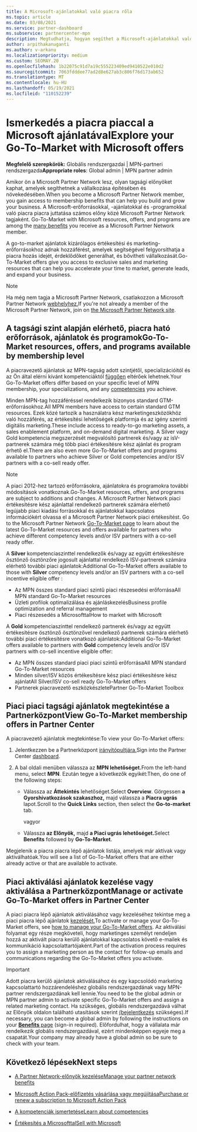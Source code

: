 ```yaml
---
title: A Microsoft-ajánlatokkal való piacra rőla
ms.topic: article
ms.date: 03/08/2021
ms.service: partner-dashboard
ms.subservice: partnercenter-mpn
description: Megtudhatja, hogyan segíthet a Microsoft-ajánlatokkal való piaci piacra ugrás felgyorsítani a piacra hozás idejét, érdeklődőket generálni és bővíteni vállalkozását.
author: arpithakanuganti
ms.author: v-arkanu
ms.localizationpriority: medium
ms.custom: SEOMAY.20
ms.openlocfilehash: 1b22075c91d7a19c555223409ed9410522e010d2
ms.sourcegitcommit: 7063fdddee77ad2d8e627ab3c806f76d173ab652
ms.translationtype: MT
ms.contentlocale: hu-HU
ms.lasthandoff: 05/19/2021
ms.locfileid: "110152239"
---
```

# <a name="explore-your-go-to-market-with-microsoft-offers"></a><span data-ttu-id="01e01-103">Ismerkedés a piacra piaccal a Microsoft ajánlatával</span><span class="sxs-lookup"><span data-stu-id="01e01-103">Explore your Go-To-Market with Microsoft offers</span></span>

<span data-ttu-id="01e01-104">**Megfelelő szerepkörök:** Globális rendszergazdai | MPN-partneri rendszergazda</span><span class="sxs-lookup"><span data-stu-id="01e01-104">**Appropriate roles**: Global admin | MPN partner admin</span></span>

<span data-ttu-id="01e01-105">Amikor ön a Microsoft Partner Network lesz, olyan tagsági előnyöket kaphat, amelyek segíthetnek a vállalkozása építésében és növekedésében.</span><span class="sxs-lookup"><span data-stu-id="01e01-105">When you become a Microsoft Partner Network member, you gain access to membership benefits that can help you build and grow your business.</span></span> <span data-ttu-id="01e01-106">A Microsoft-erőforrásokkal, -ajánlatokkal és -programokkal való piacra piacra juttatása számos előny közé Microsoft Partner Network tagjaként. [](https://partner.microsoft.com/manage-your-partner-network-benefits)</span><span class="sxs-lookup"><span data-stu-id="01e01-106">Go-To-Market with Microsoft resources, offers, and programs are among the [many benefits](https://partner.microsoft.com/manage-your-partner-network-benefits) you receive as a Microsoft Partner Network member.</span></span>

<span data-ttu-id="01e01-107">A go-to-market ajánlatok kizárólagos értékesítési és marketing-erőforrásokhoz adnak hozzáférést, amelyek segítségével felgyorsíthatja a piacra hozás idejét, érdeklődőket generálhat, és bővítheti vállalkozását.</span><span class="sxs-lookup"><span data-stu-id="01e01-107">Go-To-Market offers give you access to exclusive sales and marketing resources that can help you accelerate your time to market, generate leads, and expand your business.</span></span>

>[!NOTE]
><span data-ttu-id="01e01-108">Ha még nem tagja a Microsoft Partner Network, csatlakozzon a Microsoft Partner Network [webhelyhez.](https://partner.microsoft.com/membership)</span><span class="sxs-lookup"><span data-stu-id="01e01-108">If you're not already a member of the Microsoft Partner Network, join on [the Microsoft Partner Network site](https://partner.microsoft.com/membership).</span></span>

## <a name="go-to-market-resources-offers-and-programs-available-by-membership-level"></a><span data-ttu-id="01e01-109">A tagsági szint alapján elérhető, piacra ható erőforrások, ajánlatok és programok</span><span class="sxs-lookup"><span data-stu-id="01e01-109">Go-To-Market resources, offers, and programs available by membership level</span></span>

<span data-ttu-id="01e01-110">A piacravezető ajánlatok az MPN-tagság adott szintjétől, specializációitól és az Ön által elérni kívánt kompetenciáktól [függően](learn-about-competencies.md) eltérőek lehetnek.</span><span class="sxs-lookup"><span data-stu-id="01e01-110">Your Go-To-Market offers differ based on your specific level of MPN membership, your specializations, and any [competencies](learn-about-competencies.md) you achieve.</span></span>

<span data-ttu-id="01e01-111">Minden MPN-tag hozzáféréssel rendelkezik bizonyos standard GTM-erőforrásokhoz.</span><span class="sxs-lookup"><span data-stu-id="01e01-111">All MPN members have access to certain standard GTM resources.</span></span> <span data-ttu-id="01e01-112">Ezek közé tartozik a használatra kész marketingeszközökhöz való hozzáférés, az értékesítési lehetőségek platformja és az igény szerinti digitális marketing.</span><span class="sxs-lookup"><span data-stu-id="01e01-112">These include access to ready-to-go marketing assets, a sales enablement platform, and on-demand digital marketing.</span></span> <span data-ttu-id="01e01-113">A Silver vagy Gold kompetencia megszerzését megvalósító partnerek és/vagy az isV-partnerek számára még több piaci értékesítésre kész ajánlat és program érhető el.</span><span class="sxs-lookup"><span data-stu-id="01e01-113">There are also even more Go-To-Market offers and programs available to partners who achieve Silver or Gold competencies and/or ISV partners with a co-sell ready offer.</span></span>

>[!NOTE]
><span data-ttu-id="01e01-114">A piaci 2012-hez tartozó erőforrásokra, ajánlatokra és programokra további módosítások vonatkoznak.</span><span class="sxs-lookup"><span data-stu-id="01e01-114">Go-To-Market resources, offers, and programs are subject to additions and changes.</span></span> <span data-ttu-id="01e01-115">A Microsoft Partner Network piaci értékesítésre kész ajánlattal rendelkező partnerek számára elérhető legújabb piaci kiadási forrásokkal és ajánlatokkal kapcsolatos információkért olvassa el a Microsoft Partner Network piaci értékesítést. [](https://partner.microsoft.com/membership/go-to-market)</span><span class="sxs-lookup"><span data-stu-id="01e01-115">Go to the Microsoft Partner Network [Go-To-Market page](https://partner.microsoft.com/membership/go-to-market) to learn about the latest Go-To-Market resources and offers available for partners who achieve different competency levels and/or ISV partners with a co-sell ready offer.</span></span>

<span data-ttu-id="01e01-116">A **Silver** kompetenciaszinttel rendelkezők és/vagy az együtt értékesítésre ösztönző ösztönzőre jogosult ajánlattal rendelkező ISV-partnerek számára elérhető további piaci ajánlatok:</span><span class="sxs-lookup"><span data-stu-id="01e01-116">Additional Go-To-Market offers available to those with **Silver** competency levels and/or an ISV partners with a co-sell incentive eligible offer :</span></span>

- <span data-ttu-id="01e01-117">Az MPN összes standard piaci szintű piaci részesedési erőforrása</span><span class="sxs-lookup"><span data-stu-id="01e01-117">All MPN standard Go-To-Market resources</span></span>
- <span data-ttu-id="01e01-118">Üzleti profilok optimalizálása és ajánláskezelés</span><span class="sxs-lookup"><span data-stu-id="01e01-118">Business profile optimization and referral management</span></span>
- <span data-ttu-id="01e01-119">Piaci részesedés a Microsofttal</span><span class="sxs-lookup"><span data-stu-id="01e01-119">How to market with Microsoft</span></span>

<span data-ttu-id="01e01-120">A **Gold** kompetenciaszinttel rendelkező partnerek és/vagy az együtt értékesítésre ösztönző ösztönzővel rendelkező partnerek számára elérhető további piaci értékesítésre vonatkozó ajánlatok:</span><span class="sxs-lookup"><span data-stu-id="01e01-120">Additional Go-To-Market offers available to partners with **Gold** competency levels and/or ISV partners with co-sell incentive eligible offer:</span></span>

- <span data-ttu-id="01e01-121">Az MPN összes standard piaci piaci szintű erőforrása</span><span class="sxs-lookup"><span data-stu-id="01e01-121">All MPN standard Go-To-Market resources</span></span>
- <span data-ttu-id="01e01-122">Minden silver/ISV közös értékesítésre kész piaci értékesítésre kész ajánlat</span><span class="sxs-lookup"><span data-stu-id="01e01-122">All Silver/ISV co-sell ready Go-To-Market offers</span></span>
- <span data-ttu-id="01e01-123">Partnerek piacravezető eszközkészlete</span><span class="sxs-lookup"><span data-stu-id="01e01-123">Partner Go-To-Market Toolbox</span></span> 

## <a name="view-go-to-market-membership-offers-in-partner-center"></a><span data-ttu-id="01e01-124">Piaci piaci tagsági ajánlatok megtekintése a Partnerközpont</span><span class="sxs-lookup"><span data-stu-id="01e01-124">View Go-To-Market membership offers in Partner Center</span></span>

<span data-ttu-id="01e01-125">A piacravezető ajánlatok megtekintése:</span><span class="sxs-lookup"><span data-stu-id="01e01-125">To view your Go-To-Market offers:</span></span>

1. <span data-ttu-id="01e01-126">Jelentkezzen be a Partnerközpont [irányítópultjára.](https://partner.microsoft.com/dashboard)</span><span class="sxs-lookup"><span data-stu-id="01e01-126">Sign into the Partner Center [dashboard](https://partner.microsoft.com/dashboard).</span></span>

2. <span data-ttu-id="01e01-127">A bal oldali menüben válassza az **MPN lehetőséget.**</span><span class="sxs-lookup"><span data-stu-id="01e01-127">From the left-hand menu, select **MPN**.</span></span> <span data-ttu-id="01e01-128">Ezután tegye a következők egyikét:</span><span class="sxs-lookup"><span data-stu-id="01e01-128">Then, do one of the following steps:</span></span>

   - <span data-ttu-id="01e01-129">Válassza az **Áttekintés** lehetőséget.</span><span class="sxs-lookup"><span data-stu-id="01e01-129">Select **Overview**.</span></span> <span data-ttu-id="01e01-130">Görgessen **a Gyorshivatkozások szakaszhoz,** majd válassza a **Piacra ugrás** lapot.</span><span class="sxs-lookup"><span data-stu-id="01e01-130">Scroll to the **Quick Links** section, then select the **Go-to-market** tab.</span></span>

     <span data-ttu-id="01e01-131">vagy</span><span class="sxs-lookup"><span data-stu-id="01e01-131">or</span></span>

   - <span data-ttu-id="01e01-132">Válassza **az Előnyök,** majd **a Piaci ugrás lehetőséget.**</span><span class="sxs-lookup"><span data-stu-id="01e01-132">Select **Benefits** followed by **Go-To-Market**.</span></span>

<span data-ttu-id="01e01-133">Megjelenik a piacra piacra lépő ajánlatok listája, amelyek már aktívak vagy aktiválhatóak.</span><span class="sxs-lookup"><span data-stu-id="01e01-133">You will see a list of Go-To-Market offers that are either already active or that are available to activate.</span></span>

## <a name="manage-or-activate-go-to-market-offers-in-partner-center"></a><span data-ttu-id="01e01-134">Piaci aktiválási ajánlatok kezelése vagy aktiválása a Partnerközpont</span><span class="sxs-lookup"><span data-stu-id="01e01-134">Manage or activate Go-To-Market offers in Partner Center</span></span>

<span data-ttu-id="01e01-135">A piaci piacra lépő ajánlatok aktiválásához vagy kezeléséhez tekintse meg a piaci piacra lépő ajánlatok [kezelését.](manage-your-partner-network-benefits.md#manage-go-to-market-offers)</span><span class="sxs-lookup"><span data-stu-id="01e01-135">To activate or manage your Go-To-Market offers, see [how to manage your Go-To-Market offers](manage-your-partner-network-benefits.md#manage-go-to-market-offers).</span></span> <span data-ttu-id="01e01-136">Az aktiválási folyamat egy része megköveteli, hogy marketinges személyt rendeljen hozzá az aktivált piacra kerülő ajánlatokkal kapcsolatos követő e-mailek és kommunikáció kapcsolattartójaként.</span><span class="sxs-lookup"><span data-stu-id="01e01-136">Part of the activation process requires you to assign a marketing person as the contact for follow-up emails and communications regarding the Go-To-Market offers you activate.</span></span>

>[!IMPORTANT]
><span data-ttu-id="01e01-137">Adott piacra kerülő ajánlatok aktiválásához és egy kapcsolódó marketing kapcsolattartó hozzárendeléshez globális rendszergazdának vagy MPN-partner rendszergazdának kell lennie.</span><span class="sxs-lookup"><span data-stu-id="01e01-137">You need to be the global admin or MPN partner admin to activate specific Go-To-Market offers and assign a related marketing contact.</span></span> <span data-ttu-id="01e01-138">Ha szükséges, globális rendszergazdává válhat az Előnyök oldalon található utasítások szerint [  (bejelentkezés](https://partnercenter.microsoft.com/pcv/partnership/benefits) szükséges).</span><span class="sxs-lookup"><span data-stu-id="01e01-138">If necessary, you can become a global admin by following the instructions on your [**Benefits** page](https://partnercenter.microsoft.com/pcv/partnership/benefits) (sign-in required).</span></span> <span data-ttu-id="01e01-139">Előfordulhat, hogy a vállalata már rendelkezik globális rendszergazdával, ezért mindenképpen egyeje meg a csapatát.</span><span class="sxs-lookup"><span data-stu-id="01e01-139">Your company may already have a global admin so be sure to check with your team.</span></span>

## <a name="next-steps"></a><span data-ttu-id="01e01-140">Következő lépések</span><span class="sxs-lookup"><span data-stu-id="01e01-140">Next steps</span></span>

- [<span data-ttu-id="01e01-141">A Partner Network-előnyök kezelése</span><span class="sxs-lookup"><span data-stu-id="01e01-141">Manage your partner network benefits</span></span>](manage-your-partner-network-benefits.md)

- [<span data-ttu-id="01e01-142">Microsoft Action Pack-előfizetés vásárlása vagy megújítása</span><span class="sxs-lookup"><span data-stu-id="01e01-142">Purchase or renew a subscription to Microsoft Action Pack</span></span>](mpn-get-action-pack.md)

- [<span data-ttu-id="01e01-143">A kompetenciák ismertetése</span><span class="sxs-lookup"><span data-stu-id="01e01-143">Learn about competencies</span></span>](learn-about-competencies.md)

- [<span data-ttu-id="01e01-144">Értékesítés a Microsofttal</span><span class="sxs-lookup"><span data-stu-id="01e01-144">Sell with Microsoft</span></span>](https://partner.microsoft.com/membership/sell-with-microsoft)
